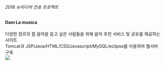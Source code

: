 <h6>2018 뉴미디어 전송 프로젝트</h6>

<h4>Dam La musica</h4>
다양한 장르의 팝 음악을 듣고 싶은 사람들을 위해 음악 추천 서비스 및 공유를 제공하는 사이트 <br>
Tomcat과 JSP/Java/HTML/CSS/Javascript/MySQL/eclipse를 이용하여 웹서버 구축<br>
<img src="https://user-images.githubusercontent.com/26541410/48180763-42b40c80-e368-11e8-8abf-e1b32717d4c7.png">


